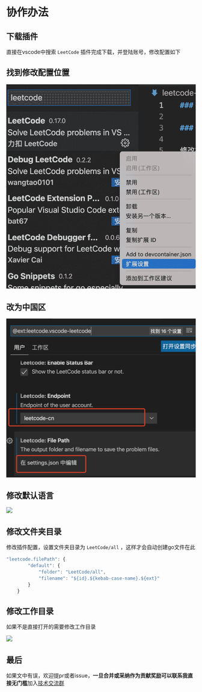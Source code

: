 # 协作办法

## 下载插件

直接在vscode中搜索 `LeetCode` 插件完成下载，并登陆账号，修改配置如下

## 找到修改配置位置

![](assets/2021-03-17-20-12-34.png)

## 改为中国区

![](assets/2021-03-17-20-12-43.png)


## 修改默认语言

![](https://coding3min.oss-accelerate.aliyuncs.com/2021/07/24/9NSHeR.png)

## 修改文件夹目录

修改插件配置，设置文件夹目录为 `LeetCode/all` ，这样才会自动创建go文件在此

```javascript
"leetcode.filePath": {
        "default": {
            "folder": "LeetCode/all",
            "filename": "${id}.${kebab-case-name}.${ext}"
        }
    }
```

## 修改工作目录

如果不是直接打开的需要修改工作目录

![](https://coding3min.oss-accelerate.aliyuncs.com/2021/07/24/TRFucz.png)

## 最后

如果文中有误，欢迎提pr或者issue，**一旦合并或采纳作为贡献奖励可以联系我直接无门槛**加入[技术交流群](https://mp.weixin.qq.com/s/ErQFjJbIsMVGjIRWbQCD1Q)




